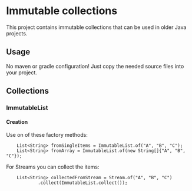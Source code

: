 # Immutable collections

This project contains immutable collections that can be used in older Java projects.

## Usage

No maven or gradle configuration! Just copy the needed source files into your project.

## Collections

### ImmutableList

#### Creation

Use on of these factory methods:

```
    List<String> fromSingleItems = ImmutableList.of("A", "B", "C");
    List<String> fromArray = ImmutableList.of(new String[]{"A", "B", "C"});
```

For Streams you can collect the items:

```
    List<String> collectedFromStream = Stream.of("A", "B", "C")
            .collect(ImmutableList.collect());
```
